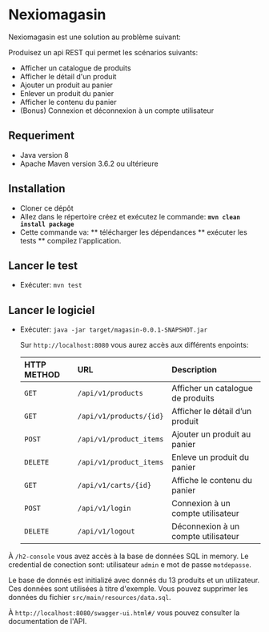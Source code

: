 # Nexiomagasin

Nexiomagasin est une solution au problème suivant:

Produisez un api REST qui permet les scénarios suivants: 
* Afficher un catalogue de produits
* Afficher le détail d'un produit
* Ajouter un produit au panier
* Enlever un produit du panier
* Afficher le contenu du panier
* (Bonus) Connexion et déconnexion à un compte utilisateur

## Requeriment

* Java version 8
* Apache Maven version 3.6.2 ou ultérieure

## Installation
* Cloner ce dépôt
* Allez dans le répertoire créez et exécutez le commande: **`mvn clean install package`**
* Cette commande va:
  ** télécharger les dépendances 
  ** exécuter les tests 
  ** compilez l'application.

## Lancer le test
* Exécuter: `mvn test`

## Lancer le logiciel
* Exécuter: `java -jar target/magasin-0.0.1-SNAPSHOT.jar`

  Sur `http://localhost:8080` vous aurez accès aux différents enpoints:
  
  | HTTP METHOD | URL                       | Description                            |
  | :---------- | :------------------------ | :------------------------------------- |
  |  `GET`      | `/api/v1/products`        | Afficher un catalogue de produits      |
  |  `GET`      | `/api/v1/products/{id}`   | Afficher le détail d’un produit        |
  |  `POST`     | `/api/v1/product_items`   | Ajouter un produit au panier           |
  |  `DELETE`   | `/api/v1/product_items`   | Enleve un produit du panier            |
  |  `GET`      | `/api/v1/carts/{id}`      | Affiche le contenu du panier           |
  |  `POST`     | `/api/v1/login`           | Connexion à un compte utilisateur      |
  |  `DELETE`   | `/api/v1/logout`          | Déconnexion à un compte utilisateur    |
  
À `/h2-console` vous avez accès à la base de données SQL in memory. 
Le credential de conection sont: utilisateur `admin` e mot de passe `motdepasse`.

Le base de donnés est initializé avec donnés du 13 produits et un utilizateur. 
Ces données sont utilisées à titre d'exemple. Vous pouvez supprimer les données du fichier `src/main/resources/data.sql`.

À `http://localhost:8080/swagger-ui.html#/` vous pouvez consulter la documentation de l'API.
